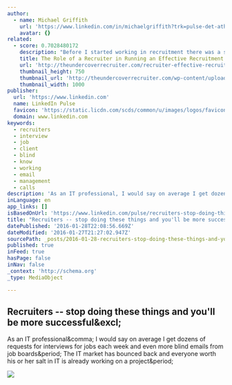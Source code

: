 ```yaml
---
author:
  - name: Michael Griffith
    url: 'https://www.linkedin.com/in/michaelgriffith?trk=pulse-det-athr_prof-art_hdr'
    avatar: {}
related:
  - score: 0.7028480172
    description: "Before I started working in recruitment there was a sense of mystery around exactly what a recruiter does. A sentiment shared no doubt by a number of others. A recruiter does a lot of different things outside of simply working on a job; however for the purpose of this I'm going to focus on what they do, from the time they take a job brief to post placement of a position."
    title: The Role of a Recruiter in Running an Effective Recruitment Process
    url: 'http://theundercoverrecruiter.com/recruiter-effective-recruitment-process/'
    thumbnail_height: 750
    thumbnail_url: 'http://theundercoverrecruiter.com/wp-content/uploads/2015/07/recruiter.jpg'
    thumbnail_width: 1000
publisher:
  url: 'https://www.linkedin.com'
  name: LinkedIn Pulse
  favicon: 'https://static.licdn.com/scds/common/u/images/logos/favicons/v1/favicon.ico'
  domain: www.linkedin.com
keywords:
  - recruiters
  - interview
  - job
  - client
  - blind
  - know
  - working
  - email
  - management
  - calls
description: 'As an IT professional, I would say on average I get dozens of requests for interviews for jobs each week and even more blind emails from job boards. The IT market has bounced back and everyone worth his or her salt in IT is already working on a project.'
inLanguage: en
app_links: []
isBasedOnUrl: 'https://www.linkedin.com/pulse/recruiters-stop-doing-things-youll-more-successful-michael-griffith?trk=prof-post'
title: "Recruiters -- stop doing these things and you'll be more successful!"
datePublished: '2016-01-28T22:08:56.669Z'
dateModified: '2016-01-27T21:27:02.947Z'
sourcePath: _posts/2016-01-28-recruiters-stop-doing-these-things-and-youll-be-more-suc.md
published: true
inFeed: true
hasPage: false
inNav: false
_context: 'http://schema.org'
_type: MediaObject

---
```

<article style=""><h1>Recruiters -- stop doing these things and you'll be more successful&amp;excl;</h1><p>As an IT professional&amp;comma; I would say on average I get dozens of requests for interviews for jobs each week and even more blind emails from job boards&amp;period; The IT market has bounced back and everyone worth his or her salt in IT is already working on a project&amp;period;</p><img src="https://media.licdn.com/mpr/mpr/AAEAAQAAAAAAAALpAAAAJDQ1ZWEzNDQ4LWJlOTYtNDFiMi1hYmE0LWNkODU5ODdkZTc0Yg.png" /></article>